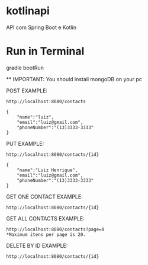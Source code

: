# kotlinapi
API com Spring Boot e Kotlin

# Run in Terminal
gradle bootRun

** IMPORTANT: You should install mongoDB on your pc


POST EXAMPLE:

```
http://localhost:8080/contacts

{
	"name":"luiz",
	"email":"luiz@gmail.com",
	"phoneNumber":"(13)3333-3333"
}
```

PUT EXAMPLE:

```
http://localhost:8080/contacts/{id}

{
	"name":"Luiz Henrique",
	"email":"luiz@gmail.com",
	"phoneNumber":"(13)3333-3333"
}
```

GET ONE CONTACT EXAMPLE:

```
http://localhost:8080/contacts/{id}
```

GET ALL CONTACTS EXAMPLE:

```
http://localhost:8080/contacts?page=0
*Maximum itens per page is 20.
```

DELETE BY ID EXAMPLE:
```
http://localhost:8080/contacts/{id}
```
